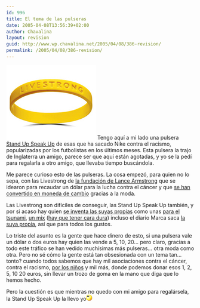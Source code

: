 ```yaml
---
id: 996
title: El tema de las pulseras
date: 2005-04-08T13:56:39+02:00
author: Chavalina
layout: revision
guid: http://www.wp.chavalina.net/2005/04/08/386-revision/
permalink: /2005/04/08/386-revision/
---
```

<img class="imgizqda" src="/imagenes/fotos/livestrong.jpg" alt="pulsera Livestrong" /> Tengo aqu&iacute; a mi lado una pulsera <a href="http://www.nike.com/standupspeakup/index.jsp" target="_blank">Stand Up Speak Up</a> de esas que ha sacado Nike contra el racismo, popularizadas por los futbolistas en los &uacute;ltimos meses. Esta pulsera la trajo de Inglaterra un amigo, parece ser que aqu&iacute; est&aacute;n agotadas, y yo se la ped&iacute; para regalarla a otro amigo, que llevaba tiempo busc&aacute;ndola.

Me parece curioso esto de las pulseras. La cosa empez&oacute;, para quien no lo sepa, con las Livestrong de <a href="http://www.livestrong.org/livestrong/portal/ep/home.do" target="_blank">la fundaci&oacute;n de Lance Armstrong</a> que se idearon para recaudar un d&oacute;lar para la lucha contra el c&aacute;ncer y que <a href="http://search.ebay.es/livestrong_W0QQsofocusZbsQQsbrftogZ1QQcatrefZC6QQfromZR10QQsacatZ-1QQcatrefZC6QQfltZ9QQftrtZ1QQftrvZ1QQsadisZ200QQfposZCQF3digoQ20posQQfsopZ1QQfsooZ1" target="_blank">se han convertido en moneda de cambio</a> gracias a la moda.

Las Livestrong son dif&iacute;ciles de conseguir, las Stand Up Speak Up tambi&eacute;n, y por si acaso hay quien <a href="http://www.livestrongspain.net/lovespain.htm" target="_blank">se inventa las suyas propias</a> como unas <a href="http://cgi.ebay.es/ws/eBayISAPI.dll?ViewItem&#038;item=7144232423&#038;category=74729&#038;sspagename=rvi:1:3v_search" target="_blank">para el tsunami</a>, <a href="http://cgi.ebay.es/ws/eBayISAPI.dll?ViewItem&#038;item=7144489317&#038;category=74729&#038;sspagename=rvi:1:2v_search" target="_blank">un mix</a> (<a href="http://www.livestrongspain.net/ppal_gral.htm" target="_blank">hay que tener cara dura</a>) incluso el diario Marca saca <a href="http://www.marca.com/edicion/noticia/0,2458,611423,00.html" target="_blank">la suya propia</a>, as&iacute; que para todos los gustos.

Lo triste del asunto es la gente que hace dinero de esto, si una pulsera vale un d&oacute;lar o dos euros hay quien las vende a 5, 10, 20&#8230; pero claro, gracias a todo este tr&aacute;fico se han vedido much&iacute;simas m&aacute;s pulseras&#8230; otra moda como otra. Pero no s&eacute; c&oacute;mo la gente est&aacute; tan obsesionada con un tema tan&#8230; tonto? cuando todos sabemos que hay mil asociaciones contra el c&aacute;ncer, contra el racismo, <a href="http://oxfam.com/" target="_blank">por los ni&ntilde;os</a> y mil m&aacute;s, donde podemos donar esos 1, 2, 5, 10 20 euros, sin llevar un trozo de goma en la mano que diga que lo hemos hecho.

Pero la cuesti&oacute;n es que mientras no quedo con mi amigo para regal&aacute;rsela, la Stand Up Speak Up la llevo yo![emo](/imagenes/emoticonos/pensativo.gif)